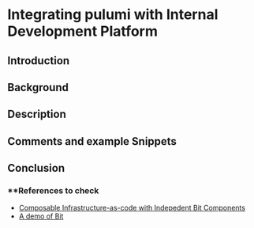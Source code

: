 # **Integrating pulumi with Internal Development Platform**

## **Introduction**


## **Background**

## **Description**

## **Comments and example Snippets**

## **Conclusion**



### **References to check
- [Composable Infrastructure-as-code with Indepedent Bit Components](https://blog.bitsrc.io/modern-infrastructure-as-code-iac-with-independent-bit-components-e1acfccdffeb)
- [A demo of Bit](https://bit.cloud/bitpulumi/awsdemo)
